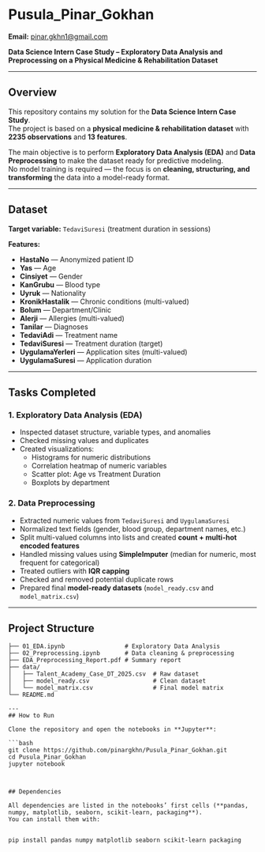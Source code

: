 # Pusula_Pinar_Gokhan  
**Email:** pinar.gkhn1@gmail.com  

**Data Science Intern Case Study – Exploratory Data Analysis and Preprocessing on a Physical Medicine & Rehabilitation Dataset**

---

## Overview  

This repository contains my solution for the **Data Science Intern Case Study**.  
The project is based on a **physical medicine & rehabilitation dataset** with **2235 observations** and **13 features**.  

The main objective is to perform **Exploratory Data Analysis (EDA)** and **Data Preprocessing** to make the dataset ready for predictive modeling.  
No model training is required — the focus is on **cleaning, structuring, and transforming** the data into a model-ready format.  

---

## Dataset  

**Target variable:** `TedaviSuresi` (treatment duration in sessions)  

**Features:**  
- **HastaNo** — Anonymized patient ID  
- **Yas** — Age  
- **Cinsiyet** — Gender  
- **KanGrubu** — Blood type  
- **Uyruk** — Nationality  
- **KronikHastalik** — Chronic conditions (multi-valued)  
- **Bolum** — Department/Clinic  
- **Alerji** — Allergies (multi-valued)  
- **Tanilar** — Diagnoses  
- **TedaviAdi** — Treatment name  
- **TedaviSuresi** — Treatment duration (target)  
- **UygulamaYerleri** — Application sites (multi-valued)  
- **UygulamaSuresi** — Application duration  

---

## Tasks Completed  

### 1. Exploratory Data Analysis (EDA)  
- Inspected dataset structure, variable types, and anomalies  
- Checked missing values and duplicates  
- Created visualizations:  
  - Histograms for numeric distributions  
  - Correlation heatmap of numeric variables  
  - Scatter plot: Age vs Treatment Duration  
  - Boxplots by department  

### 2. Data Preprocessing  
- Extracted numeric values from `TedaviSuresi` and `UygulamaSuresi`  
- Normalized text fields (gender, blood group, department names, etc.)  
- Split multi-valued columns into lists and created **count + multi-hot encoded features**  
- Handled missing values using **SimpleImputer** (median for numeric, most frequent for categorical)  
- Treated outliers with **IQR capping**  
- Checked and removed potential duplicate rows  
- Prepared final **model-ready datasets** (`model_ready.csv` and `model_matrix.csv`)  

---

## Project Structure

```text
├── 01_EDA.ipynb                 # Exploratory Data Analysis
├── 02_Preprocessing.ipynb       # Data cleaning & preprocessing
├── EDA_Preprocessing_Report.pdf # Summary report
├── data/
│   ├── Talent_Academy_Case_DT_2025.csv  # Raw dataset
│   ├── model_ready.csv                  # Clean dataset
│   └── model_matrix.csv                 # Final model matrix
└── README.md

---
## How to Run

Clone the repository and open the notebooks in **Jupyter**:

```bash
git clone https://github.com/pinargkhn/Pusula_Pinar_Gokhan.git
cd Pusula_Pinar_Gokhan
jupyter notebook



## Dependencies

All dependencies are listed in the notebooks’ first cells (**pandas, numpy, matplotlib, seaborn, scikit-learn, packaging**).  
You can install them with:


pip install pandas numpy matplotlib seaborn scikit-learn packaging



